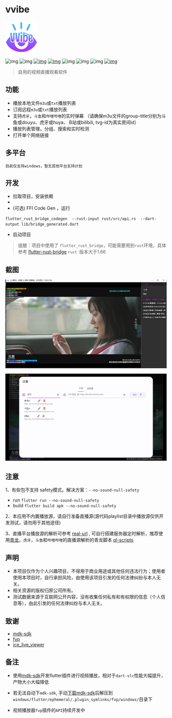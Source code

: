 # vvibe

<img width="100" alt="image" src="https://raw.githubusercontent.com/moxun33/vvibe/main/assets/logo.png?token=GHSAT0AAAAAABRX4K3QRU76NHLPZDLZ2JWSYY67OQA">

![img](https://img.shields.io/badge/language-dart-blue.svg?color=00ACC1)
![img](https://img.shields.io/badge/flutter-00B0FF?logo=flutter)
[![img](https://img.shields.io/github/downloads/moxun33/vvibe/total)](https://github.com/moxun33/vvibe/releases)
[![img](https://img.shields.io/github/v/release/moxun33/vvibe?display_name=tag&include_prereleases)](https://github.com/moxun33/vvibe/releases)
![img](https://img.shields.io/github/license/moxun33/vvibe)
![img](https://img.shields.io/github/stars/moxun33/vvibe)
![img](https://img.shields.io/github/issues/moxun33/vvibe)
[![img](https://github.com/moxun33/vvibe/actions/workflows/main.yml/badge.svg)](https://github.com/moxun33/vvibe/actions)

> 自用的视频直播观看软件

## 功能

- 播放本地文件``m3u``或``txt``播放列表
- 订阅远程``m3u``或``txt``播放列表
- 支持``虎牙``，``斗鱼``和``哔哩哔哩``的实时弹幕 （请确保m3u文件的group-title分别为斗鱼或douyu、虎牙或huya、 B站或bilibili, tvg-id为真实房间id）
- 播放列表管理，分组、搜索和实时检测
- 打开单个网络链接
  
## 多平台

    目前仅支持windows，暂无其他平台支持计划

## 开发

- 拉取项目，安装依赖
- 
- (可选) FFI Code Gen ，运行

``flutter_rust_bridge_codegen  --rust-input rust/src/api.rs  --dart-output lib/bridge_generated.dart ``


- 启动项目
 > 提醒：项目中使用了 ``flutter_rust_bridge``，可能需要用到``rust``环境，具体参考 [flutter-rust-bridge](http://cjycode.com/flutter_rust_bridge/) ``rust ``版本大于1.66
 

## 截图

![img](https://raw.githubusercontent.com/moxun33/vvibe/main/screenshots/player.png)

![img](https://raw.githubusercontent.com/moxun33/vvibe/main/screenshots/settings.png)

## 注意

1、有些包不支持 safety模式。解决方案：``--no-sound-null-safety``

- run
``flutter run --no-sound-null-safety``
- build
``flutter build apk --no-sound-null-safety``

2、本应用不内置播放源，请自行准备直播源(源代码playlist目录中播放源仅供开发测试，请勿用于其他途径)

3、直播平台播放源的解析可参考 [real-url](https://github.com/moxun33/real-url)  , 可自行搭建服务器定时解析，推荐使用[青龙](https://github.com/whyour/qinglong)，``虎牙``，``斗鱼``和``哔哩哔哩``的直播源解析的青龙脚本 [ql-scripts](https://github.com/moxun33/ql-scripts)

## 声明

- 本项目仅作为个人兴趣项目，不得用于商业用途或其他任何违法行为；使用者使用本项目时，自行承担风险，由使用该项目引发的任何法律纠纷与本人无关。
- 相关资源的版权归原公司所有。
- 测试数据来源于互联网公开内容，没有收集任何私有和有权限的信息（个人信息等），由此引发的任何法律纠纷与本人无关。

## 致谢

- [mdk-sdk](https://github.com/wang-bin/mdk-sdk)
- [fvp](https://github.com/wang-bin/fvp)
- [ice_live_viewer](https://github.com/iiijam/ice_live_viewer)

## 备注

- 使用[mdk-sdk](https://github.com/wang-bin/mdk-sdk)开发flutter插件进行视频播放，相对于``dart-vlc``性能大幅提升，产物大小大幅降低
- 若无法自动下`mdk-sdk`, 手动[下载mdk-sdk](https://sourceforge.net/projects/mdk-sdk/files/nightly/mdk-sdk-windows-desktop-vs2022.7z)后解压到 `windows/flutter/ephemeral/.plugin_symlinks/fvp/windows/`目录下
  
- 视频播放器`fvp`插件的`API`持续开发中
